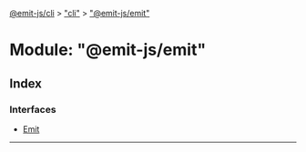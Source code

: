 [@emit-js/cli](../README.md) > ["cli"](../modules/_cli_.md) > ["@emit-js/emit"](../modules/_cli_.__emit_js_emit_.md)

# Module: "@emit-js/emit"

## Index

### Interfaces

* [Emit](../interfaces/_cli_.__emit_js_emit_.emit.md)

---

